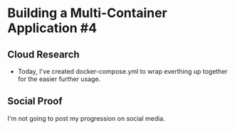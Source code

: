 # Building a Multi-Container Application #4

## Cloud Research
- Today, I've created docker-compose.yml to wrap everthing up together for the easier further usage.

## Social Proof
I'm not going to post my progression on social media.
